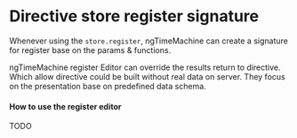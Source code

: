 # Directive store register signature

Whenever using the `store.register`, ngTimeMachine can create a signature for register base on the params & functions.

ngTimeMachine register Editor can override the results return to directive. Which allow directive could be built without
real data on server. They focus on the presentation base on predefined data schema.

#### How to use the register editor

TODO

